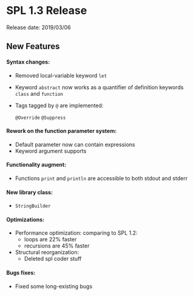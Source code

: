 # SPL 1.3 Release

Release date: 2019/03/06
## New Features

#### Syntax changes:
* Removed local-variable keyword `let`

* Keyword `abstract` now works as a quantifier of definition keywords `class` and `function`

* Tags tagged by `@` are implemented:

    `@Override`
    `@Suppress`
    
#### Rework on the function parameter system:
* Default parameter now can contain expressions
* Keyword argument supports
    
#### Functionality augment:
* Functions `print` and `println` are accessible to both stdout and stderr

#### New library class:
* `StringBuilder`
    
#### Optimizations:
* Performance optimization: comparing to SPL 1.2:
    * loops are 22% faster
    * recursions are 45% faster
* Structural reorganization:
    * Deleted spl coder stuff

#### Bugs fixes:
* Fixed some long-existing bugs
